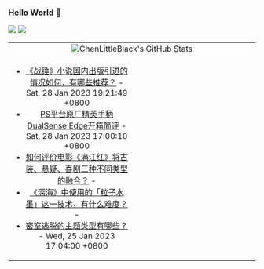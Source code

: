 ### Hello World 👋

[![](https://img.shields.io/badge/@ChenLittleBlack-1a6c81?style=flat&logo=java&logoColor=1a6c81&label=Java&colorA=ffffff)](https://www.java.com/)
[![](https://img.shields.io/badge/@ChenLittleBlack-41b883?style=flat&logo=vuedotjs&logoColor=41b883&label=Vue&colorA=ffffff)](https://cn.vuejs.org/)

<table>
<tr>
<td colspan="2" style="text-align: center;">
<img alt="ChenLittleBlack's GitHub Stats" src="https://github-readme-stats.vercel.app/api?username=ChenLittleBlack&show_icons=true&icon_color=CE1D2D&text_color=718096&bg_color=ffffff&hide_title=true" />
</td>
</tr>
<tr>
<td align="center" valign="middle">

<!-- START_SECTION:blog -->
* <a href='http://www.zhihu.com/question/580962941/answer/2864270471?utm_campaign=rss&utm_medium=rss&utm_source=rss&utm_content=title' target='_blank'>《战锤》小说国内出版引进的情况如何，有哪些推荐？</a> - Sat, 28 Jan 2023 19:21:49 +0800
* <a href='http://zhuanlan.zhihu.com/p/601302258?utm_campaign=rss&utm_medium=rss&utm_source=rss&utm_content=title' target='_blank'>PS平台原厂精英手柄DualSense Edge开箱简评</a> - Sat, 28 Jan 2023 17:00:10 +0800
* <a href='http://www.zhihu.com/question/579866116/answer/2858223193?utm_campaign=rss&utm_medium=rss&utm_source=rss&utm_content=title' target='_blank'>如何评价电影《满江红》将古装、悬疑、喜剧三种不同类型的融合？</a> - 
* <a href='http://www.zhihu.com/question/580073353/answer/2860337718?utm_campaign=rss&utm_medium=rss&utm_source=rss&utm_content=title' target='_blank'>《深海》中使用的「粒子水墨」这一技术，有什么难度？</a> - 
* <a href='http://www.zhihu.com/question/578232414/answer/2845021036?utm_campaign=rss&utm_medium=rss&utm_source=rss&utm_content=title' target='_blank'>密室逃脱的主题类型有哪些？</a> - Wed, 25 Jan 2023 17:04:00 +0800
<!-- END_SECTION:blog -->

</td>
<td valign="middle" width="50%">

<!-- START_SECTION:douban -->

<!-- END_SECTION:douban -->

</td>
</tr>
</table>

